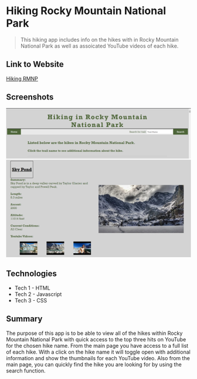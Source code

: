 # Hiking Rocky Mountain National Park
> This hiking app includes info on the hikes with in Rocky Mountain National Park as well as assoicated YouTube videos of each hike.

## Link to Website
[Hiking RMNP](https://kirstink12.github.io/hiking-RMNP/)

## Screenshots
![Header Example](./screenshots/header-screenshot.png)
![Hike Info Example](./screenshots/hike-info-screenshot.png)

## Technologies
* Tech 1 - HTML
* Tech 2 - Javascript
* Tech 3 - CSS

## Summary
The purpose of this app is to be able to view all of the hikes within Rocky Mountain National Park with quick access to the top three hits on YouTube for the chosen hike name. From the main page you have access to a full list of each hike. With a click on the hike name it will toggle open with additional information and show the thumbnails for each YouTube video. Also from the main page, you can quickly find the hike you are looking for by using the search function.
